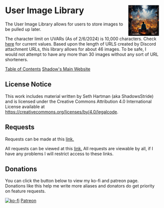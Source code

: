 <h1>User Image Library<img align="right" src="./Data/main.png" width="100px"></h1>

The User Image Library allows for users to store images to be pulled up later. 


The character limit on UVARs (As of 2/6/2024) is 10,000 characters. Check [here](https://github.com/avrae/avrae/blob/85b9ffdf4d70f0a9d9b9ab91b6a02f894766128e/aliasing/constants.py) for current values. Based upon the length of URLS created by Discord attachment URLs, this library allows for about 46 images. To be safe, I would not attempt to have any more than 30 images without any sort of URL shorteners.

[Table of Contents](https://github.com/Shadow-Draconic-Development/Avrae-User-Image-Library/blob/main/ToC.md)
[Shadow's Main Website](https://shadow-draconic-development.github.io/.github/)

## License Notice

This work includes material written by Seth Hartman (aka ShadowsStride) and is licensed under the Creative Commons Attribution 4.0 International License available at https://creativecommons.org/licenses/by/4.0/legalcode.

## Requests
Requests can be made at this [link.](https://forms.gle/YYkyPcBb1WHXWMYE6)

All requests can be viewed at this  [link.](https://docs.google.com/spreadsheets/d/1OyW78hh1ARDHeDu4hF4X2TxcpYSrrArprs8pkQB3zo4/edit?usp=sharing) All requests are viewable by all, if I have any problems I will restrict access to these links.

## Donations
You can click the button below to view my ko-fi and patreon page. Donations like this help me write more aliases and donators do get priority on feature requests.

[![ko-fi](https://ko-fi.com/img/githubbutton_sm.svg)](https://ko-fi.com/F2F6MG4NH) [Patreon](https://www.patreon.com/bePatron?u=47388431) 